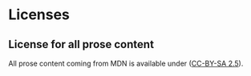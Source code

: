 # Licenses

## License for all prose content

All prose content coming from MDN is available under ([CC-BY-SA 2.5](https://creativecommons.org/licenses/by-sa/2.5/)).
